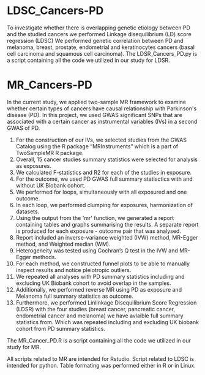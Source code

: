 # LDSC_Cancers-PD
To investigate whether there is overlapping genetic etiology between PD and the studied cancers we performed Linkage disequilibrium (LD) score regression (LDSC) 
We performed genetic correlation between PD and melanoma, breast, prostate, endometrial and keratinocytes cancers (basal cell carcinoma and squamous cell carcinoma).
The LDSR_Cancers_PD.py is a script containing all the code we utilized in our study for LDSR. 


# MR_Cancers-PD
In the current study, we applied two-sample MR framework to examine whether certain types of cancers have causal relationship with Parkinson's disease (PD).
In this project, we used GWAS significant SNPs that are associated with a certain cancer as instrumental variables (IVs) in a second GWAS of PD.   

1. For the construction of our IVs, we selected studies from the GWAS Catalog using the R package “MRInstruments” which is a part of TwoSampleMR R package.
2. Overall, 15 cancer studies summary statistics were selected for analysis as exposures. 
3. We calculated F-statistics and R2 for each of the studies in exposure.
4. For the outcome, we used PD GWAS full summary statisctics with and without UK Biobank cohort.
5. We performed for loops, simultaneously with all exposured and one outcome.
6. In each loop, we performed clumping for exposures, harmonization of datasets.
7. Using the output from the 'mr' function, we generated a report containing tables and graphs summarising the results. A separate report is produced for each exposure - outcome pair that was analysed.
8. Report included an inverse-variance weighted (IVW) method, MR-Egger method, and Weighted median (WM).
9. Heterogeneity was tested using Cochran’s Q test in the IVW and MR-Egger methods.
10. For each method, we constructed funnel plots to be able to manually inspect results and notice pleiotropic outliers.
11. We repeated all analyses with PD summary statistics including and excluding UK Biobank cohort to avoid overlap in the samples.
12. Additionally, we performed reverse MR using PD as exposure and Melanoma full summary statistics as outcome.
13. Furthermore, we performed Linlinkage Disequilibrium Score Regression (LDSR) with the four studies (breast cancer, pancreatic cancer, endometrial cancer and melanoma) we have avlaible full summary statistics from. Which was repeated including and excluding UK biobank cohort from PD summary statistics.

The MR_Cancer_PD.R is a script containing all the code we utilized in our study for MR. 

All scripts related to MR are intended for Rstudio. Script related to LDSC is intended for python. 
Table formating was performed either in R or in Linux.
